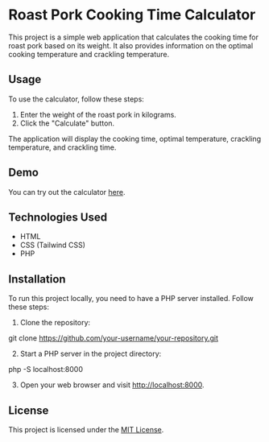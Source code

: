 # Roast Pork Cooking Time Calculator

This project is a simple web application that calculates the cooking time for roast pork based on its weight. It also provides information on the optimal cooking temperature and crackling temperature.

## Usage

To use the calculator, follow these steps:

1. Enter the weight of the roast pork in kilograms.
2. Click the "Calculate" button.

The application will display the cooking time, optimal temperature, crackling temperature, and crackling time.

## Demo

You can try out the calculator [here]([https://example.com](http://cyberwarfare.site/PorkCalculator.php)).

## Technologies Used

- HTML
- CSS (Tailwind CSS)
- PHP

## Installation

To run this project locally, you need to have a PHP server installed. Follow these steps:

1. Clone the repository:

git clone https://github.com/your-username/your-repository.git


2. Start a PHP server in the project directory:

php -S localhost:8000


3. Open your web browser and visit [http://localhost:8000](http://localhost:8000).

## License

This project is licensed under the [MIT License](LICENSE).
